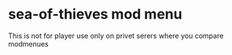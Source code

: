 # sea-of-thieves mod menu

This is not for player use only on privet serers where you compare modmenues
